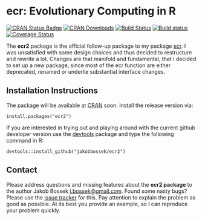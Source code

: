 # ecr: Evolutionary Computing in R

[![CRAN Status Badge](http://www.r-pkg.org/badges/version/ecr2)](http://cran.r-project.org/web/packages/ecr2)
[![CRAN Downloads](http://cranlogs.r-pkg.org/badges/ecr2)](http://cran.rstudio.com/web/packages/ecr2/index.html)
[![Build Status](https://travis-ci.org/jakobbossek/ecr2.svg?branch=master)](https://travis-ci.org/jakobbossek/ecr2)
[![Build status](https://ci.appveyor.com/api/projects/status/eu0nns2dsgocwntw/branch/master?svg=true)](https://ci.appveyor.com/project/jakobbossek/ecr2/branch/master)
[![Coverage Status](https://coveralls.io/repos/jakobbossek/ecr2/badge.svg)](https://coveralls.io/r/jakobbossek/ecr2)

The **ecr2** package is the official follow-up package to my package [ecr](https://github.com/jakobbossek/ecr). I was unsatisfied with some design choices and thus decided to restructure and rewrite a lot. Changes are that manifold and fundamental, that I decided to set up a new package, since most of the ecr function are either deprecated, renamed or underlie substantial interface changes.

## Installation Instructions

The package will be available at [CRAN](http://cran.r-project.org) soon. Install the release version via:
```splus
install.packages("ecr2")
```
If you are interested in trying out and playing around with the current github developer version use the [devtools](https://github.com/hadley/devtools) package and type the following command in R:

```splus
devtools::install_github("jakobbossek/ecr2")
```

## Contact

Please address questions and missing features about the **ecr2 package** to the author Jakob Bossek <j.bossek@gmail.com>. Found some nasty bugs? Please use the [issue tracker](https://github.com/jakobbossek/ecr2/issues) for this. Pay attention to explain the problem as good as possible. At its best you provide an example, so I can reproduce your problem quickly.



